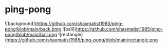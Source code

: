 # ping-pong
![background](https://github.com/shaxmatist1985/ping-pong/blob/main/back.bmp
![ball](https://github.com/shaxmatist1985/ping-pong/blob/main/ball.png
![rectangle](https://github.com/shaxmatist1985/ping-pong/blob/main/rectangle.png
